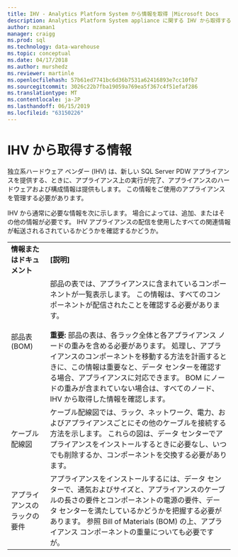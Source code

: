 ```yaml
---
title: IHV - Analytics Platform System から情報を取得 |Microsoft Docs
description: Analytics Platform System appliance に関する IHV から取得する情報。
author: mzaman1
manager: craigg
ms.prod: sql
ms.technology: data-warehouse
ms.topic: conceptual
ms.date: 04/17/2018
ms.author: murshedz
ms.reviewer: martinle
ms.openlocfilehash: 57b61ed7741bc6d36b7531a62416893e7cc10fb7
ms.sourcegitcommit: 3026c22b7fba19059a769ea5f367c4f51efaf286
ms.translationtype: MT
ms.contentlocale: ja-JP
ms.lasthandoff: 06/15/2019
ms.locfileid: "63150226"
---
```

# <a name="information-to-obtain-from-your-ihv"></a>IHV から取得する情報
独立系ハードウェア ベンダー (IHV) は、新しい SQL Server PDW アプライアンスを提供する、ときに、アプライアンス上の実行が完了、アプライアンスのハードウェアおよび構成情報は提供もします。 この情報をご使用のアプライアンスを管理する必要があります。  
  
IHV から通常に必要な情報を次に示します。 場合によっては、追加、またはその他の情報が必要です。 IHV アプライアンスの配信を使用したすべての関連情報が転送されるされているかどうかを確認するかどうか。  
  
|||  
|-|-|  
|**情報またはドキュメント**|**[説明]**|  
|部品表 (BOM)|部品の表では、アプライアンスに含まれているコンポーネントが一覧表示します。 この情報は、すべてのコンポーネントが配信されたことを確認する必要があります。<br /><br />**重要:** 部品の表は、各ラック全体と各アプライアンス ノードの重みを含める必要があります。 処理し、アプライアンスのコンポーネントを移動する方法を計画するときに、この情報は重要なと、データ センターを確認する場合、アプライアンスに対応できます。 BOM にノードの重みが含まれていない場合は、すべてのノード、IHV から取得した情報を確認します。|  
|ケーブル配線図|ケーブル配線図では、ラック、ネットワーク、電力、およびアプライアンスごとにその他のケーブルを接続する方法を示します。 これらの図は、データ センターでアプライアンスをインストールするときに必要なし、いつでも削除するか、コンポーネントを交換する必要があります。|  
|アプライアンスのラックの要件|アプライアンスをインストールするには、データ センターで、通気およびサイズと、アプライアンスのケーブルの長さの要件とコンポーネントの電源の要件、データ センターを満たしているかどうかを把握する必要があります。 参照 Bill of Materials (BOM) の上、アプライアンス コンポーネントの重量についても必要ですが。|  
  
